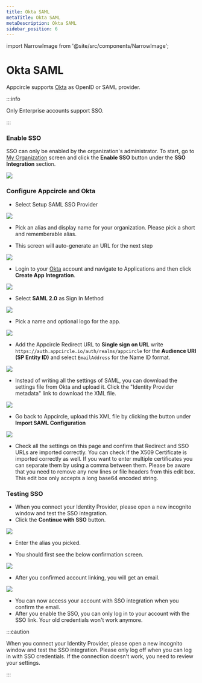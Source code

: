 ```yaml
---
title: Okta SAML
metaTitle: Okta SAML
metaDescription: Okta SAML
sidebar_position: 6
---
```


import NarrowImage from '@site/src/components/NarrowImage';

# Okta SAML

Appcircle supports [Okta](https://www.okta.com/) as OpenID or SAML provider.

:::info

Only Enterprise accounts support SSO.

:::

### Enable SSO

SSO can only be enabled by the organization's administrator. To start, go to [My Organization](../my-organization.md) screen and click the **Enable SSO** button under the **SSO Integration** section.

![](https://cdn.appcircle.io/docs/assets/enable-sso_v2.png)

### Configure Appcircle and Okta

- Select Setup SAML SSO Provider

![](https://cdn.appcircle.io/docs/assets/sso-form.png)

- Pick an alias and display name for your organization. Please pick a short and rememberable alias.

- This screen will auto-generate an URL for the next step

![](https://cdn.appcircle.io/docs/assets/sso-saml1.png)

- Login to your [Okta](https://www.okta.com/) account and navigate to Applications and then click **Create App Integration**.

![](https://cdn.appcircle.io/docs/assets/oktacreateapp.png)

- Select **SAML 2.0** as Sign In Method

![](https://cdn.appcircle.io/docs/assets/oktacreatesaml.png)

- Pick a name and optional logo for the app.

![](https://cdn.appcircle.io/docs/assets/oktasamlsettings1.png)

- Add the Appcircle Redirect URL to **Single sign on URL** write `https://auth.appcircle.io/auth/realms/appcircle` for the **Audience URI (SP Entity ID)** and select `EmailAddress` for the Name ID format.

![](https://cdn.appcircle.io/docs/assets/oktasamlsettings2.png)

- Instead of writing all the settings of SAML, you can download the settings file from Okta and upload it. Click the "Identity Provider metadata" link to download the XML file.

![](https://cdn.appcircle.io/docs/assets/oktasamlsettings3.png)

- Go back to Appcircle, upload this XML file by clicking the button under **Import SAML Configuration**

![](https://cdn.appcircle.io/docs/assets/sso-saml1.png)

- Check all the settings on this page and confirm that Redirect and SSO URLs are imported correctly. You can check if the X509 Certificate is imported correctly as well. If you want to enter multiple certificates you can separate them by using a comma between them. Please be aware that you need to remove any new lines or file headers from this edit box. This edit box only accepts a long base64 encoded string.

### Testing SSO

- When you connect your Identity Provider, please open a new incognito window and test the SSO integration.
- Click the **Continue with SSO** button.

![](https://cdn.appcircle.io/docs/assets/sso-loginbutton.png)

- Enter the alias you picked.

<NarrowImage src="https://cdn.appcircle.io/docs/assets/sso-alias.png" />

- You should first see the below confirmation screen.

![](https://cdn.appcircle.io/docs/assets/sso-linkaccount.png)

- After you confirmed account linking, you will get an email.

![](https://cdn.appcircle.io/docs/assets/sso-confirmlink.png)

- You can now access your account with SSO integration when you confirm the email.
- After you enable the SSO, you can only log in to your account with the SSO link. Your old credentials won't work anymore.

:::caution

When you connect your Identity Provider, please open a new incognito window and test the SSO integration. Please only log off when you can log in with SSO credentials. If the connection doesn't work, you need to review your settings.

:::
